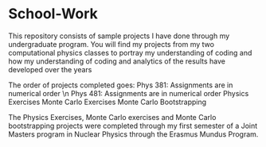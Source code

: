 # School-Work

This repository consists of sample projects I have done through my undergraduate program. 
You will find my projects from my two computational physics classes to portray my 
understanding of coding and how my understanding of coding and analytics of the results
have developed over the years

The order of projects completed goes: Phys 381: Assignments are in numerical order \n
                                      Phys 481: Assignments are in numerical order
                                      Physics Exercises 
                                      Monte Carlo Exercises
                                      Monte Carlo Bootstrapping

The Physics Exercises, Monte Carlo exercises and Monte Carlo bootstrapping projects were completed through my first semester of a Joint Masters program in Nuclear Physics through the Erasmus Mundus Program.
